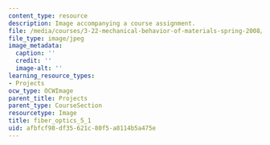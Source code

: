 ```yaml
---
content_type: resource
description: Image accompanying a course assignment.
file: /media/courses/3-22-mechanical-behavior-of-materials-spring-2008/afbfcf98df35621c80f5a8114b5a475e_fiber_optics_5_1.jpg
file_type: image/jpeg
image_metadata:
  caption: ''
  credit: ''
  image-alt: ''
learning_resource_types:
- Projects
ocw_type: OCWImage
parent_title: Projects
parent_type: CourseSection
resourcetype: Image
title: fiber_optics_5_1
uid: afbfcf98-df35-621c-80f5-a8114b5a475e
---
```

